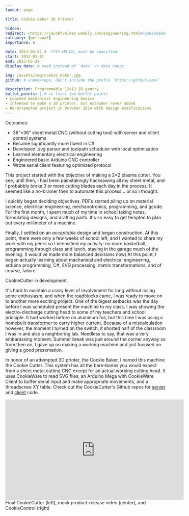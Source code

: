 ```yaml
---
layout: page

title: Cookie Baker 3D Printer

hidden:
redirect: <https://jacobfvaldez.weebly.com/engineering.html#cookiebaker_3d_printer>
category: [personal]
importance: 6

date: 2013-03-01 #  YYYY-MM-DD, must be specified
start: 2013-03-01
end: 2013-05-29
display_date: # used instead of `date` or date range

img: /assets/img/cookie_baker.jpg
github: # uname/repo, don't include the prefix `https://github.com/`

description: Programmable 12×12 2D gantry
bullet_points: | # at least two bullet points
- Learned mechanical engineering basics
- Intended to make a 3D printer, but extruder never added
- Re-attempted project in October 2014 with design modifications
---
```


Outcomes:

- 36”×36” sheet metal CNC (without cutting tool) with server and client control systems
- Became significantly more fluent in C#
- Developed .svg parser and toolpath scheduler with local optimization
- Learned elementary electrical engineering
- Engineered basic Arduino CNC controller
- Wrote serial client featuring optimized protocol

<div class="row justify-content-sm-center">
    <div class="col-sm-8 mt-3 mt-md-0">
        This project started with the objective of making a 2&times;2 plasma cutter. You see, until then, I had been painstakingly hacksawing all my sheet metal, and I probabbly broke 3 or more cutting blades each day in the process. It seemed like a no-brainer then to automate this process... or so I thought.
    </div>
    <div class="col-sm-4 mt-3 mt-md-0">
        <img class="img-fluid rounded z-depth-1" src="{{ '/assets/img/cc_problem.jpg' | relative_url }}" alt="" title="example image"/>
    </div>
</div>
<div class="caption"></div>

I quickly began deciding objectives. PDFs started piling up on material science, electrical engineering, mechanotronics, programming, and gcode. For the first month, I spent much of my time in school taking notes, formulating designs, and drafting parts. It's so easy to get tempted to plan out every millimeter of a machine.

Finally, I settled on an _acceptable_ design and began construction. At this point, there were only a few weeks of school left, and I wanted to share my work with my peers so I intensified my activity: no more basketball, programming through class and lunch, staying in the garage much of the evening. (I would've made more balanced decisions now) At this point, I began actually learning about machanical and electrical engineering, arduino programming, C#, SVG processing, matrix transformations, and of course, failure.

<div class="row">
    <div class="col-sm mt-3 mt-md-0">
        <img class="img-fluid rounded z-depth-1" src="{{ '/assets/img/cc_0.jpg' | relative_url }}" alt="" title="CookieCutter mechanotronics"/>
    </div>
    <div class="col-sm mt-3 mt-md-0">
        <img class="img-fluid rounded z-depth-1" src="{{ '/assets/img/cc_2.jpg' | relative_url }}" alt="" title="CookieCutter electronics"/>
    </div>
    <div class="col-sm mt-3 mt-md-0">
        <img class="img-fluid rounded z-depth-1" src="{{ '/assets/img/cc_1.jpg' | relative_url }}" alt="" title="CookieCutter mechanotronics"/>
    </div>
</div>
<div class="caption">
    CookieCutter in development
</div>

It's hard to maintain a crazy level of involvement for long without losing some enthusiasm, and when the roadblocks came, I was ready to move on to another more exciting project. One of the bigest setbacks was the day before I was scheduled present the machine to my class. I was showing the electro-discharge cutting head to some of my teachers and school principle. It had worked before on aluminum foil, but this time I was using a homebuilt transformer to carry higher current. Because of a miscalculation however, the moment I turned on the switch, it shorted half of the classroom I was in and also a neighboring lab. Needless to say, that was a very embarassing moment. Summer break was just around the corner anyway so from then on, I gave up on making a working machine and just focused on giving a good presentation.

In honor of an attempted 3D printer, the Cookie Baker, I named this machine the Cookie Cutter. This system has all the bare-bones you would expect from a sheet metal cutting CNC except for an actual working cutting head. It uses CookieWare to read SVG files, an Arduino Mega with CookieWare Client to buffer serial input and make appropriate movements, and a threadscrew XY table. Check out the CookieCutter's Github repos for [server](https://github.com/JacobFV/CookieControl) and [client](https://github.com/JacobFV/Arduino-CookieControl) code.

<div class="row">
    <img class="img-fluid rounded z-depth-1" src="{{ '/assets/img/cc_3.jpg' | relative_url }}" alt="" title="Final CookieCutter"/>
    <div class="col-sm mt-3 mt-md-0">
        <iframe width="560" height="315" src="https://www.youtube.com/embed/dyWwv9mZEvk?start=61" title="YouTube video player" frameborder="0" class="z-depth-1 rounded" allow="accelerometer; autoplay; clipboard-write; encrypted-media; gyroscope; picture-in-picture" allowfullscreen></iframe>
    </div>
    <img class="img-fluid rounded z-depth-1" src="{{ '/assets/img/cookie_control.png' | relative_url }}" alt="" title="Cookie Control"/>
</div>
<div class="caption">
    Final CookieCutter (left), mock product-release video (center), and CookieControl (right)
</div>
